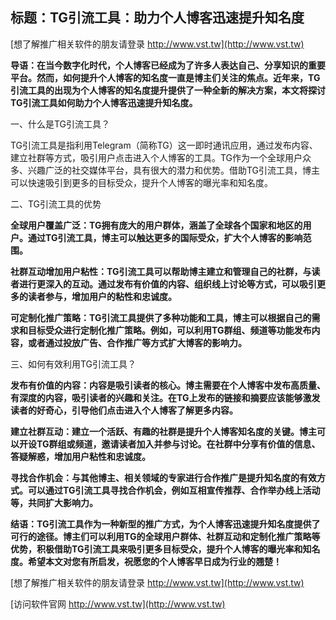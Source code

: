## **标题：TG引流工具：助力个人博客迅速提升知名度**

[想了解推广相关软件的朋友请登录 http://www.vst.tw](http://www.vst.tw)

**导语：在当今数字化时代，个人博客已经成为了许多人表达自己、分享知识的重要平台。然而，如何提升个人博客的知名度一直是博主们关注的焦点。近年来，TG引流工具的出现为个人博客的知名度提升提供了一种全新的解决方案，本文将探讨TG引流工具如何助力个人博客迅速提升知名度。**

一、什么是TG引流工具？

TG引流工具是指利用Telegram（简称TG）这一即时通讯应用，通过发布内容、建立社群等方式，吸引用户点击进入个人博客的工具。TG作为一个全球用户众多、兴趣广泛的社交媒体平台，具有很大的潜力和优势。借助TG引流工具，博主可以快速吸引到更多的目标受众，提升个人博客的曝光率和知名度。

二、TG引流工具的优势

**全球用户覆盖广泛：TG拥有庞大的用户群体，涵盖了全球各个国家和地区的用户。通过TG引流工具，博主可以触达更多的国际受众，扩大个人博客的影响范围。**

**社群互动增加用户粘性：TG引流工具可以帮助博主建立和管理自己的社群，与读者进行更深入的互动。通过发布有价值的内容、组织线上讨论等方式，可以吸引更多的读者参与，增加用户的粘性和忠诚度。**

**可定制化推广策略：TG引流工具提供了多种功能和工具，博主可以根据自己的需求和目标受众进行定制化推广策略。例如，可以利用TG群组、频道等功能发布内容，或者通过投放广告、合作推广等方式扩大博客的影响力。**

三、如何有效利用TG引流工具？

**发布有价值的内容：内容是吸引读者的核心。博主需要在个人博客中发布高质量、有深度的内容，吸引读者的兴趣和关注。在TG上发布的链接和摘要应该能够激发读者的好奇心，引导他们点击进入个人博客了解更多内容。**

**建立社群互动：建立一个活跃、有趣的社群是提升个人博客知名度的关键。博主可以开设TG群组或频道，邀请读者加入并参与讨论。在社群中分享有价值的信息、答疑解惑，增加用户粘性和忠诚度。**

**寻找合作机会：与其他博主、相关领域的专家进行合作推广是提升知名度的有效方式。可以通过TG引流工具寻找合作机会，例如互相宣传推荐、合作举办线上活动等，共同扩大影响力。**

**结语：TG引流工具作为一种新型的推广方式，为个人博客迅速提升知名度提供了可行的途径。博主们可以利用TG的全球用户群体、社群互动和定制化推广策略等优势，积极借助TG引流工具来吸引更多目标受众，提升个人博客的曝光率和知名度。希望本文对您有所启发，祝愿您的个人博客早日成为行业的翘楚！**

[想了解推广相关软件的朋友请登录 http://www.vst.tw](http://www.vst.tw)


[访问软件官网 http://www.vst.tw](http://www.vst.tw)

